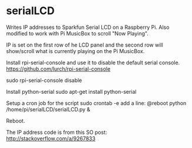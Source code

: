 serialLCD
=========

Writes IP addresses to Sparkfun Serial LCD on a Raspberry Pi. Also modified to work with Pi MusicBox to scroll "Now Playing".

IP is set on the first row of he LCD panel and the second row will show/scroll what is currently playing on the Pi MusicBox.

Install rpi-serial-console and use it to disable the default serial console.
https://github.com/lurch/rpi-serial-console

sudo rpi-serial-console disable

Install python-serial
sudo apt-get install python-serial

Setup a cron job for the script
sudo crontab -e
add a line: @reboot python /home/pi/serialLCD/serialLCD.py &

Reboot.

The IP address code is from this SO post: http://stackoverflow.com/a/9267833
